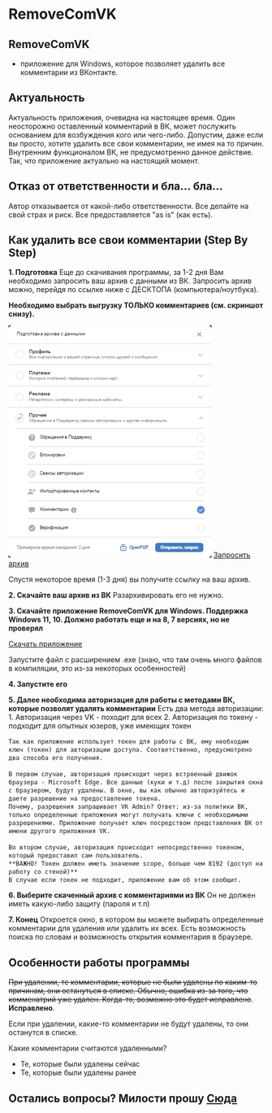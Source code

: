 # RemoveComVK
## **RemoveComVK** 
- приложение для Windows, которое позволяет удалить все комментарии из ВКонтакте.

## **Актуальность**
Актуальность приложения, очевидна на настоящее время. Один неосторожно оставленный комментарий в ВК, может послужить основанием для возбуждения кого или чего-либо. Допустим, даже если вы просто, хотите удалить все свои комментарии, не имея на то причин. Внутренним функционалом ВК, не предусмотренно данное действие. Так, что приложение актуально на настоящий момент.



## **Отказ от ответственности и бла... бла...**
Автор отказывается от какой-либо ответственности. Все делайте на свой страх и риск. Все предоставляется "as is" (как есть).


## **Как удалить все свои комментарии (Step By Step)**

**1. Подготовка**
Еще до скачивания программы, за 1-2 дня Вам необходимо запросить ваш архив с данными из ВК.
Запросить архив можно, перейдя по ссылке ниже с ДЕСКТОПА (компьютера/ноутбука).

**Необходимо выбрать выгрузку ТОЛЬКО комментариев (см. скриншот снизу).**

![](img/1.png)
[Запросить архив](https://vk.com/data_protection?section=rules#archive)

Спустя некоторое время (1-3 дня) вы получите ссылку на ваш архив.

**2. Скачайте ваш архив из ВК**
Разархивировать его не нужно.

**3. Скачайте приложение RemoveComVK для Windows. Поддержка Windows 11, 10. Должно работать еще и на 8, 7 версиях, но не проверял**

[Скачать приложение]()

Запустите файл с расширением .exe (знаю, что там очень много файлов в компиляции, это из-за некоторых особенностей)


**4. Запустите его**

**5. Далее необходима авторизация для работы с методами ВК, которые позволят удалять комментарии**
Есть два метода авторизации:
    1. Авторизация через VK - походит для всех
    2. Авторизация по токену - подходит для опытных юзеров, уже имеющих токен

    Так как приложение использует токен для работы с ВК, ему необходим ключ (токен) для авторизации доступа. Соответственно, предусмотрено два способа его получения. 

    В первом случае, авторизация происходит через встроенный движок браузера - Microsoft Edge. Все данные (куки и т.д) после закрытия окна с браузером, будут удалены. В окне, вы как обычно авторизуйтесь и даете разрешение на предоставление токена.
    Почему, разрешения запрашивает VK Admin? Ответ: из-за политики ВК, только определенные приложения могут получать ключи с необходимыми разрешениями. Приложение получает ключ посредством представления ВК от имени другого приложения VK.

    Во втором случае, авторизация происходит непосредственно токеном, который предоставил сам пользователь. 
    **ВАЖНО! Токен должен иметь значение scope, больше чем 8192 (доступ на работу со стеной)**
    В случае если токен не подходит, приложение вам об этом сообщит.

**6. Выберите скаченный архив с комментариями из ВК**
Он не должен иметь какую-либо защиту (пароля и т.п)

**7. Конец**
Откроется окно, в котором вы можете выбирать определенные комментарии для удаления или удалить их всех. Есть возможность поиска по словам и возможность открытия комментария в браузере.

## **Особенности работы программы**

~~При удалении, те комментарии, которые не были удалены по каким-то причинам, они остануться в списке. Обычно, ошибка из-за того, что комменатрий уже удален. Когда-то, возможно это будет исправлено~~. **Исправлено**. 

Если при удалении, какие-то комментарии не будут удалены, то они останутся в списке.

Какие комментарии считаются удаленными?
 - Те, которые были удалены сейчас
 - Те, которые были удалены ранее



## **Остались вопросы?** Милости прошу [Сюда](https://github.com/i9a4/RemoveComVK/issues)